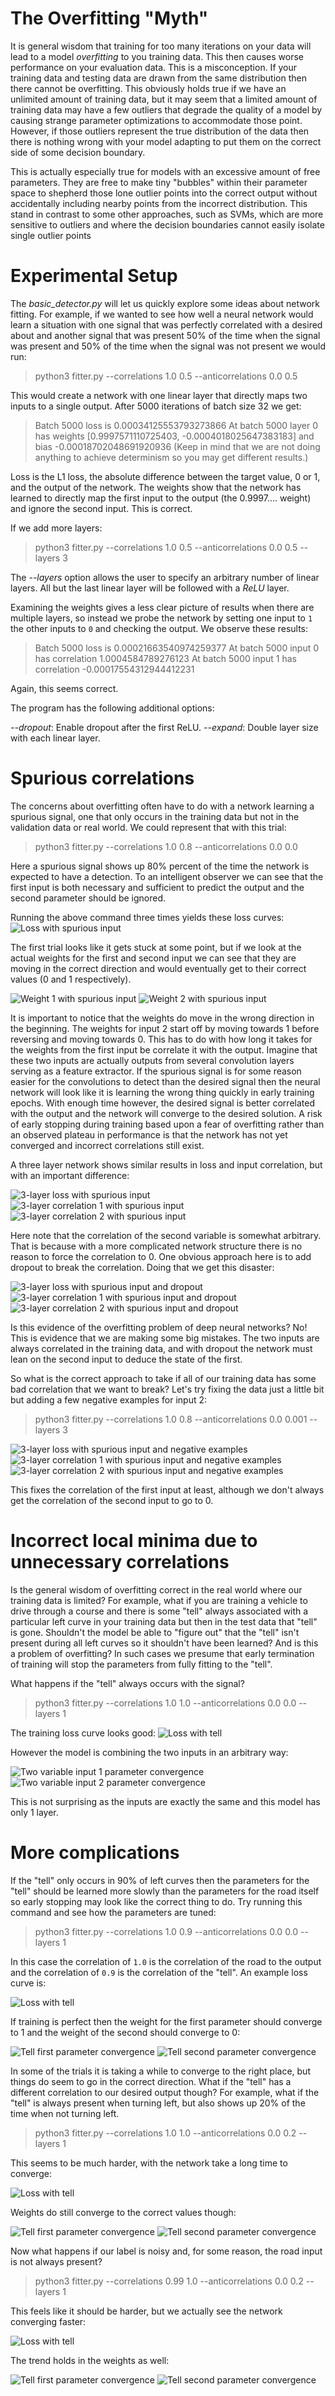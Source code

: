 # The Overfitting "Myth"

It is general wisdom that training for too many iterations on your data will lead to a model
*overfitting* to you training data. This then causes worse performance on your evaluation data. This
is a misconception. If your training data and testing data are drawn from the same distribution then
there cannot be overfitting. This obviously holds true if we have an unlimited amount of training
data, but it may seem that a limited amount of training data may have a few outliers that degrade
the quality of a model by causing strange parameter optimizations to accommodate those point.
However, if those outliers represent the true distribution of the data then there is nothing wrong
with your model adapting to put them on the correct side of some decision boundary.

This is actually especially true for models with an excessive amount of free parameters. They are
free to make tiny "bubbles" within their parameter space to shepherd those lone outlier points into
the correct output without accidentally including nearby points from the incorrect distribution.
This stand in contrast to some other approaches, such as SVMs, which are more sensitive to outliers
and where the decision boundaries cannot easily isolate single outlier points 

# Experimental Setup

The *basic_detector.py* will let us quickly explore some ideas about network fitting. For example,
if we wanted to see how well a neural network would learn a situation with one signal that was
perfectly correlated with a desired about and another signal that was present 50% of the time when
the signal was present and 50% of the time when the signal was not present we would run:

> python3 fitter.py --correlations 1.0 0.5 --anticorrelations 0.0 0.5

This would create a network with one linear layer that directly maps two inputs to a single output.
After 5000 iterations of batch size 32 we get:

> Batch 5000 loss is 0.00034125553793273866
> At batch 5000 layer 0 has weights [0.9997571110725403, -0.0004018025647383183] and bias -0.00018702048691920936
(Keep in mind that we are not doing anything to achieve determinism so you may get different results.)

Loss is the L1 loss, the absolute difference between the target value, 0 or 1, and the output of the
network. The weights show that the network has learned to directly map the first input to the output
(the 0.9997.... weight) and ignore the second input. This is correct.

If we add more layers:

> python3 fitter.py --correlations 1.0 0.5 --anticorrelations 0.0 0.5 --layers 3

The *--layers* option allows the user to specify an arbitrary number of linear layers. All but
the last linear layer will be followed with a *ReLU* layer.

Examining the weights gives a less clear picture of results when there are multiple layers, so
instead we probe the network by setting one input to `1` the other inputs to `0` and checking the
output. We observe these results:

> Batch 5000 loss is 0.00021663540974259377
> At batch 5000 input 0 has correlation 1.0004584789276123
> At batch 5000 input 1 has correlation -0.00017554312944412231

Again, this seems correct.

The program has the following additional options:

*--dropout*: Enable dropout after the first ReLU.
*--expand*: Double layer size with each linear layer.

# Spurious correlations

The concerns about overfitting often have to do with a network learning a spurious signal, one that
only occurs in the training data but not in the validation data or real world. We could represent
that with this trial:

> python3 fitter.py --correlations 1.0 0.8 --anticorrelations 0.0 0.0

Here a spurious signal shows up 80% percent of the time the network is expected to have a detection.
To an intelligent observer we can see that the first input is both necessary and sufficient to
predict the output and the second parameter should be ignored.

Running the above command three times yields these loss curves:
![Loss with spurious input](spurious_1layer_loss.png)

The first trial looks like it gets stuck at some point, but if we look at the actual weights for the
first and second input we can see that they are moving in the correct direction and would eventually
get to their correct values (0 and 1 respectively).

![Weight 1 with spurious input](spurious_1layer_input_1_weights.png)
![Weight 2 with spurious input](spurious_1layer_input_2_weights.png)

It is important to notice that the weights do move in the wrong direction in the beginning. The
weights for input 2 start off by moving towards 1 before reversing and moving towards 0. This has to
do with how long it takes for the weights from the first input be correlate it with the output.
Imagine that these two inputs are actually outputs from several convolution layers serving as a
feature extractor. If the spurious signal is for some reason easier for the convolutions to detect
than the desired signal then the neural network will look like it is learning the wrong thing
quickly in early training epochs. With enough time however, the desired signal is better correlated
with the output and the network will converge to the desired solution. A risk of early stopping
during training based upon a fear of overfitting rather than an observed plateau in performance is that the network has not yet converged and incorrect correlations still exist.

A three layer network shows similar results in loss and input correlation, but with an important
difference:

![3-layer loss with spurious input](spurious_3layer_loss.png)
![3-layer correlation 1 with spurious input](spurious_3layer_input_1_correlation.png)
![3-layer correlation 2 with spurious input](spurious_3layer_input_2_correlation.png)

Here note that the correlation of the second variable is somewhat arbitrary. That is because with a
more complicated network structure there is no reason to force the correlation to 0. One obvious
approach here is to add dropout to break the correlation. Doing that we get this disaster:

![3-layer loss with spurious input and dropout](spurious_3layer_dropout_loss.png)
![3-layer correlation 1 with spurious input and dropout](spurious_3layer_dropout_input_1_correlation.png)
![3-layer correlation 2 with spurious input and dropout](spurious_3layer_dropout_input_2_correlation.png)

Is this evidence of the overfitting problem of deep neural networks? No! This is evidence that we
are making some big mistakes. The two inputs are always correlated in the training data, and with
dropout the network must lean on the second input to deduce the state of the first.

So what is the correct approach to take if all of our training data has some bad correlation that we
want to break? Let's try fixing the data just a little bit but adding a few negative examples for
input 2:

> python3 fitter.py --correlations 1.0 0.8 --anticorrelations 0.0 0.001 --layers 3

![3-layer loss with spurious input and negative examples](spurious_3layer_negative_loss.png)
![3-layer correlation 1 with spurious input and negative examples](spurious_3layer_negative_input_1_correlation.png)
![3-layer correlation 2 with spurious input and negative examples](spurious_3layer_negative_input_2_correlation.png)

This fixes the correlation of the first input at least, although we don't always get the correlation
of the second input to go to 0.

# Incorrect local minima due to unnecessary correlations

Is the general wisdom of overfitting correct in the real world where our training data is limited?
For example, what if you are training a vehicle to drive through a course and there is some "tell" always
associated with a particular left curve in your training data but then in the test data that "tell"
is gone. Shouldn't the model be able to "figure out" that the "tell" isn't present during all left
curves so it shouldn't have been learned? And is this a problem of overfitting? In such cases we
presume that early termination of training will stop the parameters from fully fitting to the
"tell".

What happens if the "tell" always occurs with the signal?

> python3 fitter.py --correlations 1.0 1.0 --anticorrelations 0.0 0.0 --layers 1

The training loss curve looks good:
![Loss with tell](two_variable_overfit_1.png)

However the model is combining the two inputs in an arbitrary way:

![Two variable input 1 parameter convergence](two_variable_overfit_input_1_weights.png)
![Two variable input 2 parameter convergence](two_variable_overfit_input_1_weights.png)

This is not surprising as the inputs are exactly the same and this model has only 1 layer.


# More complications

If the "tell" only occurs in 90% of left curves then the parameters for the "tell" should be learned
more slowly than the parameters for the road itself so early stopping may look like the correct
thing to do. Try running this command and see how the parameters are tuned:

> python3 fitter.py --correlations 1.0 0.9 --anticorrelations 0.0 0.0 --layers 1

In this case the correlation of `1.0` is the correlation of the road to the output and the
correlation of `0.9` is the correlation of the "tell". An example loss curve is:

![Loss with tell](example_overfit_1.png)

If training is perfect then the weight for the first parameter should converge to 1 and the weight
of the second should converge to 0:

![Tell first parameter convergence](example_overfit_1_input_1_weights.png)
![Tell second parameter convergence](example_overfit_1_input_2_weights.png)

In some of the trials it is taking a while to converge to the right place, but things do seem to go
in the correct direction. What if the "tell" has a different correlation to our desired output
though? For example, what if the "tell" is always present when turning left, but also shows up 20%
of the time when not turning left.

> python3 fitter.py --correlations 1.0 1.0 --anticorrelations 0.0 0.2 --layers 1

This seems to be much harder, with the network take a long time to converge:

![Loss with tell](example_overfit_2.png)

Weights do still converge to the correct values though:

![Tell first parameter convergence](example_overfit_2_input_1_weights.png)
![Tell second parameter convergence](example_overfit_2_input_2_weights.png)

Now what happens if our label is noisy and, for some reason, the road input is not always present?

> python3 fitter.py --correlations 0.99 1.0 --anticorrelations 0.0 0.2 --layers 1

This feels like it should be harder, but we actually see the network converging faster:

![Loss with tell](example_overfit_3.png)

The trend holds in the weights as well:

![Tell first parameter convergence](example_overfit_3_input_1_weights.png)
![Tell second parameter convergence](example_overfit_3_input_2_weights.png)
